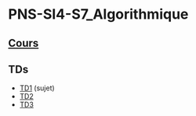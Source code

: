 # PNS-SI4-S7_Algorithmique

## [Cours](./notes.md)

## TDs
- [TD1](./TDs/TD1/TD1%20Algorithmes%20et%20complexit%C3%A9.pdf) (sujet)
- [TD2](./TDs/TD2/TD2.md)
- [TD3](./TDs/TD3/TD3.md)
